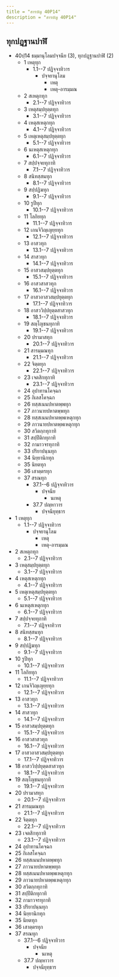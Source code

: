 ```yaml
---
title = "สารบัญ 40P14"
description = "สารบัญ 40P14"
---
```


## ทุกปฏฺฐานปาฬิ

- 40ปฺ14 ธมฺมานุโลมปจฺจนีย (3), ทุกปฏฺฐานปาฬิ (2)
  - 1 เหตุทุก
    - 1.1--7 ปฏิจฺจาทิวาร
      - ปจฺจยานุโลม
        - เหตุ
        - เหตุ-อารมฺมณ
  - 2 สเหตุกทุก
    - 2.1--7 ปฏิจฺจาทิวาร
  - 3 เหตุสมฺปยุตฺตทุก
    - 3.1--7 ปฏิจฺจาทิวาร
  - 4 เหตุสเหตุกทุก
    - 4.1--7 ปฏิจฺจาทิวาร
  - 5 เหตุเหตุสมฺปยุตฺตทุก
    - 5.1--7 ปฏิจฺจาทิวาร
  - 6 นเหตุสเหตุกทุก
    - 6.1--7 ปฏิจฺจาทิวาร
  - 7 สปฺปจฺจยทุกาทิ
    - 7.1--7 ปฏิจฺจาทิวาร
  - 8 สนิทสฺสนทุก
    - 8.1--7 ปฏิจฺจาทิวาร
  - 9 สปฺปฏิฆทุก
    - 9.1--7 ปฏิจฺจาทิวาร
  - 10 รูปีทุก
    - 10.1--7 ปฏิจฺจาทิวาร
  - 11 โลกิยทุก
    - 11.1--7 ปฏิจฺจาทิวาร
  - 12 เกนจิวิญฺเญยฺยทุก
    - 12.1--7 ปฏิจฺจาทิวาร
  - 13 อาสวทุก
    - 13.1--7 ปฏิจฺจาทิวาร
  - 14 สาสวทุก
    - 14.1--7 ปฏิจฺจาทิวาร
  - 15 อาสวสมฺปยุตฺตทุก
    - 15.1--7 ปฏิจฺจาทิวาร
  - 16 อาสวสาสวทุก
    - 16.1--7 ปฏิจฺจาทิวาร
  - 17 อาสวอาสวสมฺปยุตฺตทุก
    - 17.1--7 ปฏิจฺจาทิวาร
  - 18 อาสววิปฺปยุตฺตสาสวทุก
    - 18.1--7 ปฏิจฺจาทิวาร
  - 19 สญฺโญชนทุกาทิ
    - 19.1--7 ปฏิจฺจาทิวาร
  - 20 ปรามาสทุก
    - 20.1--7 ปฏิจฺจาทิวาร
  - 21 สารมฺมณทุก
    - 21.1--7 ปฏิจฺจาทิวาร
  - 22 จิตฺตทุก
    - 22.1--7 ปฏิจฺจาทิวาร
  - 23 เจตสิกทุกาทิ
    - 23.1--7 ปฏิจฺจาทิวาร
  - 24 อุปาทานโคจฺฉก
  - 25 กิเลสโคจฺฉก
  - 26 ทสฺสเนนปหาตพฺพทุก
  - 27 ภาวนายปหาตพฺพทุก
  - 28 ทสฺสเนนปหาตพฺพเหตุกทุก
  - 29 ภาวนายปหาตพฺพเหตุกทุก
  - 30 สวิตกฺกทุกาทิ
  - 31 สปฺปีติกทุกาทิ
  - 32 กามาวจรทุกาทิ
  - 33 ปริยาปนฺนทุก
  - 34 นิยฺยานิกทุก
  - 35 นิยตทุก
  - 36 เสาตฺตรทุก
  - 37 สรณทุก
    - 37.1--6 ปฏิจฺจาทิวาร
      - ปจฺจนีย
        - นเหตุ
    - 37.7 ปญฺหาวาร
      - ปจฺจนียุทฺธาร
- 1 เหตุทุก
  - 1.1--7 ปฏิจฺจาทิวาร
    - ปจฺจยานุโลม
      - เหตุ
      - เหตุ-อารมฺมณ
- 2 สเหตุกทุก
  - 2.1--7 ปฏิจฺจาทิวาร
- 3 เหตุสมฺปยุตฺตทุก
  - 3.1--7 ปฏิจฺจาทิวาร
- 4 เหตุสเหตุกทุก
  - 4.1--7 ปฏิจฺจาทิวาร
- 5 เหตุเหตุสมฺปยุตฺตทุก
  - 5.1--7 ปฏิจฺจาทิวาร
- 6 นเหตุสเหตุกทุก
  - 6.1--7 ปฏิจฺจาทิวาร
- 7 สปฺปจฺจยทุกาทิ
  - 7.1--7 ปฏิจฺจาทิวาร
- 8 สนิทสฺสนทุก
  - 8.1--7 ปฏิจฺจาทิวาร
- 9 สปฺปฏิฆทุก
  - 9.1--7 ปฏิจฺจาทิวาร
- 10 รูปีทุก
  - 10.1--7 ปฏิจฺจาทิวาร
- 11 โลกิยทุก
  - 11.1--7 ปฏิจฺจาทิวาร
- 12 เกนจิวิญฺเญยฺยทุก
  - 12.1--7 ปฏิจฺจาทิวาร
- 13 อาสวทุก
  - 13.1--7 ปฏิจฺจาทิวาร
- 14 สาสวทุก
  - 14.1--7 ปฏิจฺจาทิวาร
- 15 อาสวสมฺปยุตฺตทุก
  - 15.1--7 ปฏิจฺจาทิวาร
- 16 อาสวสาสวทุก
  - 16.1--7 ปฏิจฺจาทิวาร
- 17 อาสวอาสวสมฺปยุตฺตทุก
  - 17.1--7 ปฏิจฺจาทิวาร
- 18 อาสววิปฺปยุตฺตสาสวทุก
  - 18.1--7 ปฏิจฺจาทิวาร
- 19 สญฺโญชนทุกาทิ
  - 19.1--7 ปฏิจฺจาทิวาร
- 20 ปรามาสทุก
  - 20.1--7 ปฏิจฺจาทิวาร
- 21 สารมฺมณทุก
  - 21.1--7 ปฏิจฺจาทิวาร
- 22 จิตฺตทุก
  - 22.1--7 ปฏิจฺจาทิวาร
- 23 เจตสิกทุกาทิ
  - 23.1--7 ปฏิจฺจาทิวาร
- 24 อุปาทานโคจฺฉก
- 25 กิเลสโคจฺฉก
- 26 ทสฺสเนนปหาตพฺพทุก
- 27 ภาวนายปหาตพฺพทุก
- 28 ทสฺสเนนปหาตพฺพเหตุกทุก
- 29 ภาวนายปหาตพฺพเหตุกทุก
- 30 สวิตกฺกทุกาทิ
- 31 สปฺปีติกทุกาทิ
- 32 กามาวจรทุกาทิ
- 33 ปริยาปนฺนทุก
- 34 นิยฺยานิกทุก
- 35 นิยตทุก
- 36 เสาตฺตรทุก
- 37 สรณทุก
  - 37.1--6 ปฏิจฺจาทิวาร
    - ปจฺจนีย
      - นเหตุ
  - 37.7 ปญฺหาวาร
    - ปจฺจนียุทฺธาร
